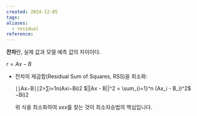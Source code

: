 ```yaml
---
created: 2024-12-05
tags: 
aliases:
  - residual
reference:
---
```

**잔차**란, 실제 값과 모델 예측 값의 차이이다.

$r=Ax-B$

- 잔차의 제곱합(Residual Sum of Squares, RSS)을 최소화:
    
    ∣∣Ax−B∣∣2=∑i=1n(Axi−Bi)2 $||Ax - B||^2 = \sum_{i=1}^n (Ax_i - B_i)^2$​−Bi​)2
    
    위 식을 최소화하여 xxx를 찾는 것이 최소자승법의 핵심입니다.